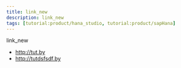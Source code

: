 ```yaml
---
title: link_new
description: link_new
tags: [tutorial:product/hana_studio, tutorial:product/sapHana]
---
```

link_new

 * <http://tut.by>
 * <http://tutdsfsdf.by>
